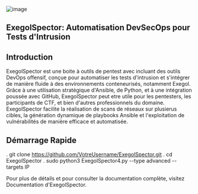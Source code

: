 
![image](https://github.com/Erwan923/ExegolSpector/assets/82095453/43bdb0b6-50ea-4e85-85fe-b5d2fc8f3a51)


## ExegolSpector: Automatisation DevSecOps pour Tests d'Intrusion


## Introduction

ExegolSpector est une boite à outils de pentest avec incluant des outils DevOps offensif, conçue pour automatiser les tests d'intrusion et s'intégrer de manière fluide à des environnements conteneurisés, notamment Exegol. 
Grâce à une utilisation stratégique d'Ansible, de Python, et à une intégration poussée avec GitHub, ExegolSpector peut etre utile pour les pentesters, les participants de CTF, et bien d'autres professionnels du domaine. 
ExegolSpector facilite la réalisation de scans de réseaux sur plusierus cibles, la génération dynamique de playbooks Ansible et l'exploitation de vulnérabilités de manière efficace et automatisée.

## Démarrage Rapide

 . git clone https://github.com/VotreUsername/ExegolSpector.git
 . cd ExegolSpector
 . sudo python3 ExegolSpector4.py --type advanced --targets IP





Pour plus de détails et pour consulter la documentation complète, visitez Documentation d'ExegolSpector.


